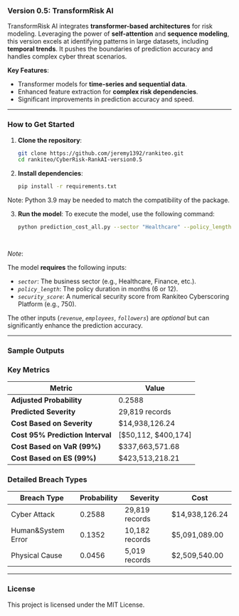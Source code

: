 ### **Version 0.5: TransformRisk AI**
 
TransformRisk AI integrates **transformer-based architectures** for risk modeling. Leveraging the power of **self-attention** and **sequence modeling**, this version excels at identifying patterns in large datasets, including **temporal trends**. It pushes the boundaries of prediction accuracy and handles complex cyber threat scenarios.

**Key Features**:
- Transformer models for **time-series and sequential data**.
- Enhanced feature extraction for **complex risk dependencies**.
- Significant improvements in prediction accuracy and speed.


---
### **How to Get Started**
1. **Clone the repository**:
   ```bash
   git clone https://github.com/jeremy1392/rankiteo.git
   cd rankiteo/CyberRisk-RankAI-version0.5

2. **Install dependencies**:
   ```bash 
   pip install -r requirements.txt
   
Note: Python 3.9 may be needed to match the compatibility of the package.

3. **Run the model**:
   To execute the model, use the following command:

   ```bash
   python prediction_cost_all.py --sector "Healthcare" --policy_length 6 --security_score 850 --revenue 1000000 --employees 500 --followers 10000

 
*Note*:

The model **requires** the following inputs:
- *`sector`*: The business sector (e.g., Healthcare, Finance, etc.).
- *`policy_length`*: The policy duration in months (6 or 12).
- *`security_score`*: A numerical security score from Rankiteo Cyberscoring Platform (e.g., 750).

The other inputs (*`revenue`*, *`employees`*, *`followers`*) are *optional* but can significantly enhance the prediction accuracy.
 

---

### **Sample Outputs**

### **Key Metrics**

| **Metric** | **Value** |
| ---------- | --------- |
| **Adjusted Probability** | 0.2588 |
| **Predicted Severity** | 29,819 records |
| **Cost Based on Severity** | $14,938,126.24 |
| **Cost 95% Prediction Interval** | [$50,112, $400,174]|
| **Cost Based on VaR (99%)** | $337,663,571.68 |
| **Cost Based on ES (99%)** | $423,513,218.21 |


### **Detailed Breach Types**

| **Breach Type** | **Probability** | **Severity** | **Cost** |
| --------------- | --------------- | ------------ | -------- |
| Cyber Attack | 0.2588 | 29,819 records | $14,938,126.24 |
| Human&System Error | 0.1352 | 10,182 records | $5,091,089.00 |
| Physical Cause | 0.0456 | 5,019 records | $2,509,540.00 |


---

### **License**
This project is licensed under the MIT License.
